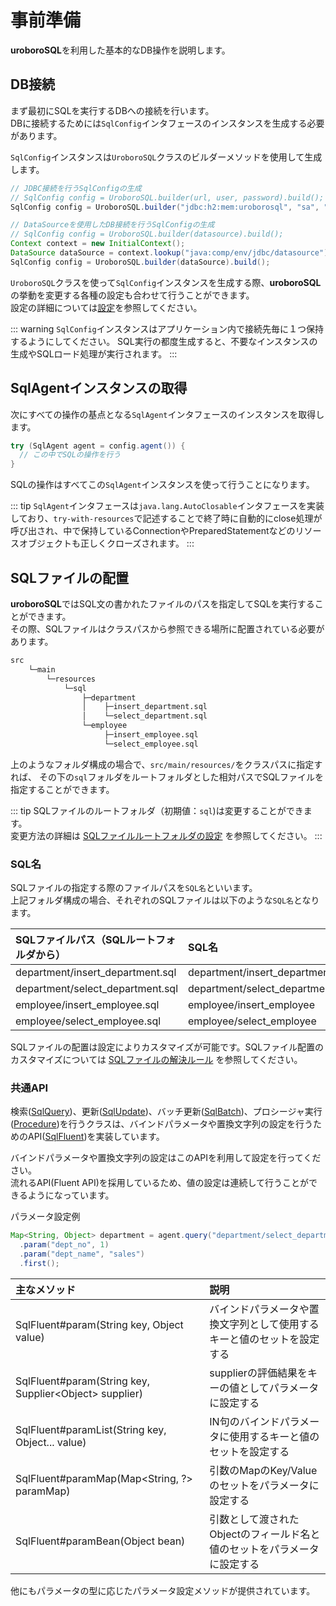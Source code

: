 # 事前準備

**uroboroSQL**を利用した基本的なDB操作を説明します。

## DB接続

まず最初にSQLを実行するDBへの接続を行います。  
DBに接続するためには`SqlConfig`インタフェースのインスタンスを生成する必要があります。

`SqlConfig`インスタンスは`UroboroSQL`クラスのビルダーメソッドを使用して生成します。

```java
// JDBC接続を行うSqlConfigの生成
// SqlConfig config = UroboroSQL.builder(url, user, password).build();
SqlConfig config = UroboroSQL.builder("jdbc:h2:mem:uroborosql", "sa", "").build();

// DataSourceを使用したDB接続を行うSqlConfigの生成
// SqlConfig config = UroboroSQL.builder(datasource).build();
Context context = new InitialContext();
DataSource dataSource = context.lookup("java:comp/env/jdbc/datasource");
SqlConfig config = UroboroSQL.builder(dataSource).build();

```

`UroboroSQL`クラスを使って`SqlConfig`インスタンスを生成する際、**uroboroSQL**の挙動を変更する各種の設定も合わせて行うことができます。  
設定の詳細については[設定](../configuration)を参照してください。

::: warning
`SqlConfig`インスタンスはアプリケーション内で接続先毎に１つ保持するようにしてください。
SQL実行の都度生成すると、不要なインスタンスの生成やSQLロード処理が実行されます。
:::

## SqlAgentインスタンスの取得

次にすべての操作の基点となる`SqlAgent`インタフェースのインスタンスを取得します。

```java
try (SqlAgent agent = config.agent()) {
  // この中でSQLの操作を行う
}
```

SQLの操作はすべてこの`SqlAgent`インスタンスを使って行うことになります。

::: tip
`SqlAgent`インタフェースは`java.lang.AutoClosable`インタフェースを実装しており、`try-with-resources`で記述することで終了時に自動的にclose処理が呼び出され、中で保持しているConnectionやPreparedStatementなどのリソースオブジェクトも正しくクローズされます。
:::

## SQLファイルの配置

**uroboroSQL**ではSQL文の書かれたファイルのパスを指定してSQLを実行することができます。  
その際、SQLファイルはクラスパスから参照できる場所に配置されている必要があります。  

```md
src
    └─main
        └─resources
            └─sql
                ├─department
                │    ├─insert_department.sql
                │    └─select_department.sql
                └─employee
                     ├─insert_employee.sql
                     └─select_employee.sql
```

上のようなフォルダ構成の場合で、`src/main/resources/`をクラスパスに指定すれば、
その下の`sql`フォルダをルートフォルダとした相対パスでSQLファイルを指定することができます。

::: tip
SQLファイルのルートフォルダ（初期値：`sql`)は変更することができます。  
変更方法の詳細は [SQLファイルルートフォルダの設定](../configuration/sql-manager.md#sqlファイルルートフォルダの設定) を参照してください。
:::

### SQL名

SQLファイルの指定する際のファイルパスを`SQL名`といいます。  
上記フォルダ構成の場合、それぞれのSQLファイルは以下のような`SQL名`となります。

|SQLファイルパス（SQLルートフォルダから）|SQL名|
|:---|:---|
|department/insert_department.sql|department/insert_department|
|department/select_department.sql|department/select_department|
|employee/insert_employee.sql|employee/insert_employee|
|employee/select_employee.sql|employee/select_employee|

SQLファイルの配置は設定によりカスタマイズが可能です。SQLファイル配置のカスタマイズについては [SQLファイルの解決ルール](../advanced/#sqlファイルの解決ルール) を参照してください。

### 共通API

検索([SqlQuery](https://github.com/future-architect/uroborosql/blob/master/src/main/java/jp/co/future/uroborosql/fluent/SqlQuery.java))、更新([SqlUpdate](https://github.com/future-architect/uroborosql/blob/master/src/main/java/jp/co/future/uroborosql/fluent/SqlUpdate.java))、バッチ更新([SqlBatch](https://github.com/future-architect/uroborosql/blob/master/src/main/java/jp/co/future/uroborosql/fluent/SqlBatch.java))、プロシージャ実行([Procedure](https://github.com/future-architect/uroborosql/blob/master/src/main/java/jp/co/future/uroborosql/fluent/Procedure.java))を行うクラスは、バインドパラメータや置換文字列の設定を行うためのAPI([SqlFluent](https://github.com/future-architect/uroborosql/blob/master/src/main/java/jp/co/future/uroborosql/fluent/SqlFluent.java))を実装しています。

バインドパラメータや置換文字列の設定はこのAPIを利用して設定を行ってください。  
流れるAPI(Fluent API)を採用しているため、値の設定は連続して行うことができるようになっています。

パラメータ設定例

```java
Map<String, Object> department = agent.query("department/select_department")
  .param("dept_no", 1)
  .param("dept_name", "sales")
  .first();
```

|主なメソッド|説明|
|:---|:---|
|SqlFluent#param(String key, Object value)|バインドパラメータや置換文字列として使用するキーと値のセットを設定する|
|SqlFluent#param(String key, Supplier<Object&gt; supplier)|supplierの評価結果をキーの値としてパラメータに設定する <Badge text="0.10.1+"/>|
|SqlFluent#paramList(String key, Object... value)|IN句のバインドパラメータに使用するキーと値のセットを設定する|
|SqlFluent#paramMap(Map<String, ?&gt; paramMap)|引数のMapのKey/Valueのセットをパラメータに設定する|
|SqlFluent#paramBean(Object bean)|引数として渡されたObjectのフィールド名と値のセットをパラメータに設定する|

他にもパラメータの型に応じたパラメータ設定メソッドが提供されています。
